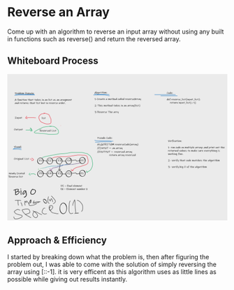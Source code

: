 # Reverse an Array
Come up with an algorithm to reverse an input array without using any built in functions such as reverse() and return the reversed array.

## Whiteboard Process
![image](array-reverse.png)

## Approach & Efficiency

I started by breaking down what the problem is, then after figuring the problem out, I was able to come with the solution of simply reversing the array using [::-1]. it is very efficent as this algorithm uses as little lines as possible while giving out results instantly.